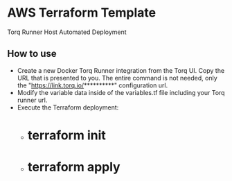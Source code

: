 # AWS Terraform Template
Torq Runner Host Automated Deployment

## How to use
- Create a new Docker Torq Runner integration from the Torq UI. Copy the URL that is presented to you. The entire command is not needed, only the "https://link.torq.io/**********" configuration url.
- Modify the variable data inside of the variables.tf file including your Torq runner url.
- Execute the Terraform deployment:
  - # terraform init
  - # terraform apply


